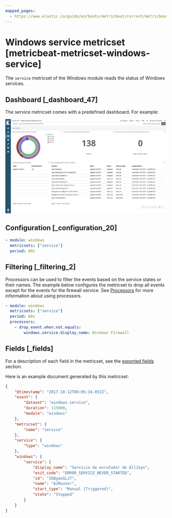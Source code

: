 ```yaml
---
mapped_pages:
  - https://www.elastic.co/guide/en/beats/metricbeat/current/metricbeat-metricset-windows-service.html
---
```


<!-- This file is generated! See scripts/mage/docs_collector.go -->

# Windows service metricset [metricbeat-metricset-windows-service]

The `service` metricset of the Windows module reads the status of Windows services.


## Dashboard [_dashboard_47]

The service metricset comes with a predefined dashboard. For example:

![metricbeat windows service](images/metricbeat-windows-service.png)


## Configuration [_configuration_20]

```yaml
- module: windows
  metricsets: ["service"]
  period: 60s
```


## Filtering [_filtering_2]

Processors can be used to filter the events based on the service states or their names. The example below configures the metricset to drop all events except for the events for the firewall service. See [Processors](/reference/metricbeat/filtering-enhancing-data.md) for more information about using processors.

```yaml
- module: windows
  metricsets: ["service"]
  period: 60s
  processors:
    - drop_event.when.not.equals:
        windows.service.display_name: Windows Firewall
```

## Fields [_fields]

For a description of each field in the metricset, see the [exported fields](/reference/metricbeat/exported-fields-windows.md) section.

Here is an example document generated by this metricset:

```json
{
    "@timestamp": "2017-10-12T08:05:34.853Z",
    "event": {
        "dataset": "windows.service",
        "duration": 115000,
        "module": "windows"
    },
    "metricset": {
        "name": "service"
    },
    "service": {
        "type": "windows"
    },
    "windows": {
        "service": {
            "display_name": "Servicio de enrutador de AllJoyn",
            "exit_code": "ERROR_SERVICE_NEVER_STARTED",
            "id": "IOQgaoSLJ7",
            "name": "AJRouter",
            "start_type": "Manual (Triggered)",
            "state": "Stopped"
        }
    }
}
```
